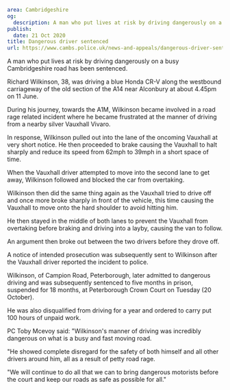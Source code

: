 ```yaml
area: Cambridgeshire
og:
  description: A man who put lives at risk by driving dangerously on a busy Cambridgeshire road has been sentenced.
publish:
  date: 21 Oct 2020
title: Dangerous driver sentenced
url: https://www.cambs.police.uk/news-and-appeals/dangerous-driver-sentenced-3
```

A man who put lives at risk by driving dangerously on a busy Cambridgeshire road has been sentenced.

Richard Wilkinson, 38, was driving a blue Honda CR-V along the westbound carriageway of the old section of the A14 near Alconbury at about 4.45pm on 11 June.

During his journey, towards the A1M, Wilkinson became involved in a road rage related incident where he became frustrated at the manner of driving from a nearby silver Vauxhall Vivaro.

In response, Wilkinson pulled out into the lane of the oncoming Vauxhall at very short notice. He then proceeded to brake causing the Vauxhall to halt sharply and reduce its speed from 62mph to 39mph in a short space of time.

When the Vauxhall driver attempted to move into the second lane to get away, Wilkinson followed and blocked the car from overtaking.

Wilkinson then did the same thing again as the Vauxhall tried to drive off and once more broke sharply in front of the vehicle, this time causing the Vauxhall to move onto the hard shoulder to avoid hitting him.

He then stayed in the middle of both lanes to prevent the Vauxhall from overtaking before braking and driving into a layby, causing the van to follow.

An argument then broke out between the two drivers before they drove off.

A notice of intended prosecution was subsequently sent to Wilkinson after the Vauxhall driver reported the incident to police.

Wilkinson, of Campion Road, Peterborough, later admitted to dangerous driving and was subsequently sentenced to five months in prison, suspended for 18 months, at Peterborough Crown Court on Tuesday (20 October).

He was also disqualified from driving for a year and ordered to carry put 100 hours of unpaid work.

PC Toby Mcevoy said: "Wilkinson's manner of driving was incredibly dangerous on what is a busy and fast moving road.

"He showed complete disregard for the safety of both himself and all other drivers around him, all as a result of petty road rage.

"We will continue to do all that we can to bring dangerous motorists before the court and keep our roads as safe as possible for all."
